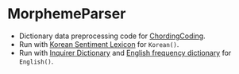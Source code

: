 # MorphemeParser
* Dictionary data preprocessing code for [ChordingCoding](https://github.com/salt26/chordingcoding).
* Run with [Korean Sentiment Lexicon](http://word.snu.ac.kr/kosac/lexicon.php) for `Korean()`.
* Run with [Inquirer Dictionary](http://www.wjh.harvard.edu/~inquirer/homecat.htm) and [English frequency dictionary](https://github.com/wolfgarbe/SymSpell/blob/master/SymSpell/frequency_dictionary_en_82_765.txt) for `English()`.
